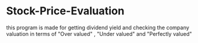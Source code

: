 # Stock-Price-Evaluation
this program is made for getting dividend yield and checking the company valuation in terms of "Over valued" , "Under valued" and "Perfectly valued"
